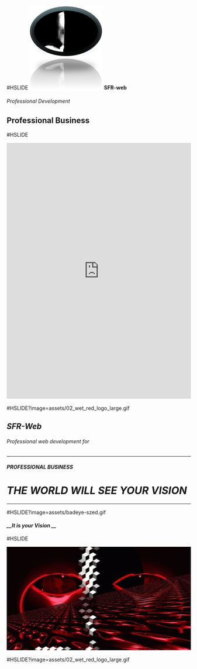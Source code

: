 #HSLIDE
![Explore SFR service](assets/html5.png) **__SFR-web__** 
###### Professional Development
## Professional Business

#HSLIDE
<iframe scrolling="yes" seamless="seamless" class="inner" width="100%" height="700px" src="https://serious-rage.github.io/" frameborder="0" allowfullscreen></iframe>

#HSLIDE?image=assets/02_wet_red_logo_large.gif



## *SFR-Web*
###### Professional web development for  	
- - - - - 
#### *__PROFESSIONAL BUSINESS__*	
# **_THE WORLD WILL SEE YOUR VISION_**
- - - - - - - - - - - - -
#HSLIDE?image=assets/badeye-szed.gif
#### *__It is your Vision __*	
#HSLIDE

![Explore SFR service](assets/02_wet_red_logo_large.gif)

#HSLIDE?image=assets/02_wet_red_logo_large.gif










